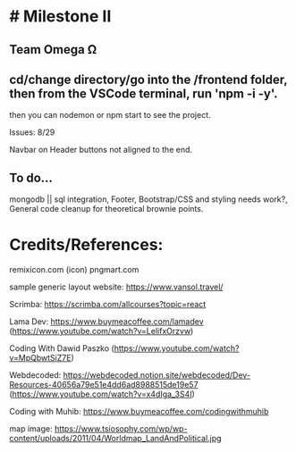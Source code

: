 # # Milestone II

## Team Omega Ω


## cd/change directory/go into the /frontend folder, then from the VSCode terminal, run 'npm -i -y'. 
then you can nodemon or npm start to see the project.



Issues:
8/29

Navbar on Header buttons not aligned to the end.

## To do...

mongodb || sql integration,
Footer,
Bootstrap/CSS and styling needs work?,
General code cleanup for theoretical brownie points.

# Credits/References:

remixicon.com (icon)
pngmart.com

sample generic layout website: https://www.vansol.travel/

Scrimba: https://scrimba.com/allcourses?topic=react

Lama Dev: https://www.buymeacoffee.com/lamadev (https://www.youtube.com/watch?v=LelifxOrzvw)

Coding With Dawid Paszko
(https://www.youtube.com/watch?v=MpQbwtSiZ7E)

Webdecoded: https://webdecoded.notion.site/webdecoded/Dev-Resources-40656a79e51e4dd6ad8988515de19e57 (https://www.youtube.com/watch?v=x4dIga_3S4I)

Coding with Muhib: https://www.buymeacoffee.com/codingwithmuhib

map image: https://www.tsiosophy.com/wp/wp-content/uploads/2011/04/Worldmap_LandAndPolitical.jpg

